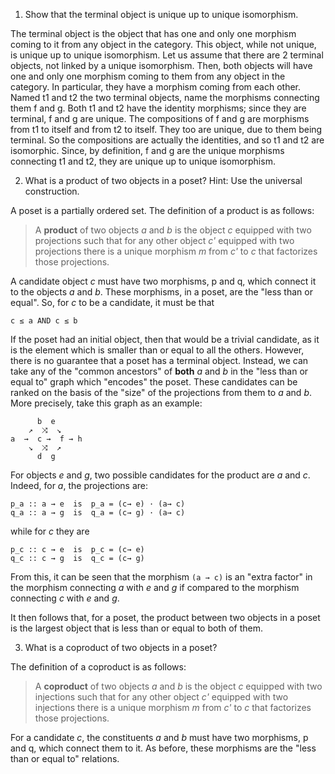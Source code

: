 1. Show that the terminal object is unique up to unique isomorphism.

The terminal object is the object that has one and only one morphism coming to
it from any object in the category. This object, while not unique, is unique up
to unique isomorphism.
Let us assume that there are 2 terminal objects, not linked by a unique
isomorphism. Then, both objects will have one and only one morphism coming to
them from any object in the category. In particular, they have a morphism coming
from each other. Named t1 and t2 the two terminal objects, name the morphisms
connecting them f and g. Both t1 and t2 have the identity morphisms; since they
are terminal, f and g are unique. The compositions of f and g are morphisms from
t1 to itself and from t2 to itself. They too are unique, due to them being
terminal. So the compositions are actually the identities, and so t1 and t2 are
isomorphic. Since, by definition, f and g are the unique morphisms connecting
t1 and t2, they are unique up to unique isomorphism.

2. What is a product of two objects in a poset? Hint: Use the universal
   construction.

A poset is a partially ordered set.
The definition of a product is as follows:

> A **product** of two objects _a_ and _b_ is the object _c_ equipped with two
> projections such that for any other object _c'_ equipped with two projections
> there is a unique morphism _m_ from _c'_ to _c_ that factorizes those
> projections.

A candidate object _c_ must have two morphisms, p and q, which connect it to the
objects _a_ and _b_. These morphisms, in a poset, are the "less than or equal".
So, for _c_ to be a candidate, it must be that
```
c ≤ a AND c ≤ b
```
If the poset had an initial object, then that would be a trivial candidate, as
it is the element which is smaller than or equal to all the others. However,
there is no guarantee that a poset has a terminal object. Instead, we can take
any of the "common ancestors" of **both** _a_ and _b_ in the "less than or equal
to" graph which "encodes" the poset.
These candidates can be ranked on the basis of the "size" of the projections
from them to _a_ and _b_. More precisely, take this graph as an example:
```
      b  e
    ↗  ⤨  ↘
a  →  c →  f → h 
    ↘  ⤨  ↗
      d  g
```
For objects _e_ and _g_, two possible candidates for the product are _a_ and
_c_. Indeed, for _a_, the projections are:
```
p_a :: a → e  is  p_a = (c→ e) · (a→ c)
q_a :: a → g  is  q_a = (c→ g) · (a→ c)
```
while for _c_ they are
```
p_c :: c → e  is  p_c = (c→ e)
q_c :: c → g  is  q_c = (c→ g)
```
From this, it can be seen that the morphism `(a → c)` is an "extra factor" in
the morphism connecting _a_ with _e_ and _g_ if compared to the morphism
connecting _c_ with _e_ and _g_.

It then follows that, for a poset, the product between two objects in a poset is
the largest object that is less than or equal to both of them.

3. What is a coproduct of two objects in a poset?

The definition of a coproduct is as follows:

> A **coproduct** of two objects _a_ and _b_ is the object _c_ equipped with two
> injections such that for any other object _c'_ equipped with two injections
> there is a unique morphism _m_ from _c'_ to _c_ that factorizes those
> projections.

For a candidate _c_, the constituents _a_ and _b_ must have two morphisms, p and
q, which connect them to it. As before, these morphisms are the "less than or
equal to" relations. 
